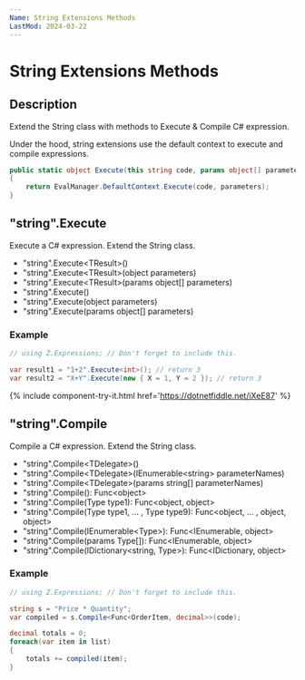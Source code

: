 ```yaml
---
Name: String Extensions Methods
LastMod: 2024-03-22
---
```


# String Extensions Methods

## Description
Extend the String class with methods to Execute & Compile C# expression.

Under the hood, string extensions use the default context to execute and compile expressions.
```csharp
public static object Execute(this string code, params object[] parameters)
{
    return EvalManager.DefaultContext.Execute(code, parameters);
}
```

## "string".Execute
Execute a C# expression. Extend the String class.

- "string".Execute&lt;TResult&gt;()
- "string".Execute&lt;TResult&gt;(object parameters)
- "string".Execute&lt;TResult&gt;(params object[] parameters)
- "string".Execute()
- "string".Execute(object parameters)
- "string".Execute(params object[] parameters)

### Example
```csharp
// using Z.Expressions; // Don't forget to include this.

var result1 = "1+2".Execute<int>(); // return 3
var result2 = "X+Y".Execute(new { X = 1, Y = 2 }); // return 3
```
{% include component-try-it.html href='https://dotnetfiddle.net/iXeE87' %}
    

## "string".Compile
Compile a C# expression. Extend the String class.

- "string".Compile&lt;TDelegate&gt;()
- "string".Compile&lt;TDelegate&gt;(IEnumerable&lt;string&gt; parameterNames)
- "string".Compile&lt;TDelegate&gt;(params string[] parameterNames)
- "string".Compile(): Func&lt;object&gt;
- "string".Compile(Type type1): Func&lt;object, object&gt;
- "string".Compile(Type type1, ... , Type type9): Func&lt;object, ... , object, object&gt;
- "string".Compile(IEnumerable&lt;Type&gt;): Func&lt;IEnumerable, object&gt;
- "string".Compile(params Type[]): Func&lt;IEnumerable, object&gt;
- "string".Compile(IDictionary&lt;string, Type&gt;): Func&lt;IDictionary, object&gt;

### Example
```csharp
// using Z.Expressions; // Don't forget to include this.

string s = "Price * Quantity";
var compiled = s.Compile<Func<OrderItem, decimal>>(code);

decimal totals = 0;
foreach(var item in list)
{
    totals += compiled(item);
}
```
